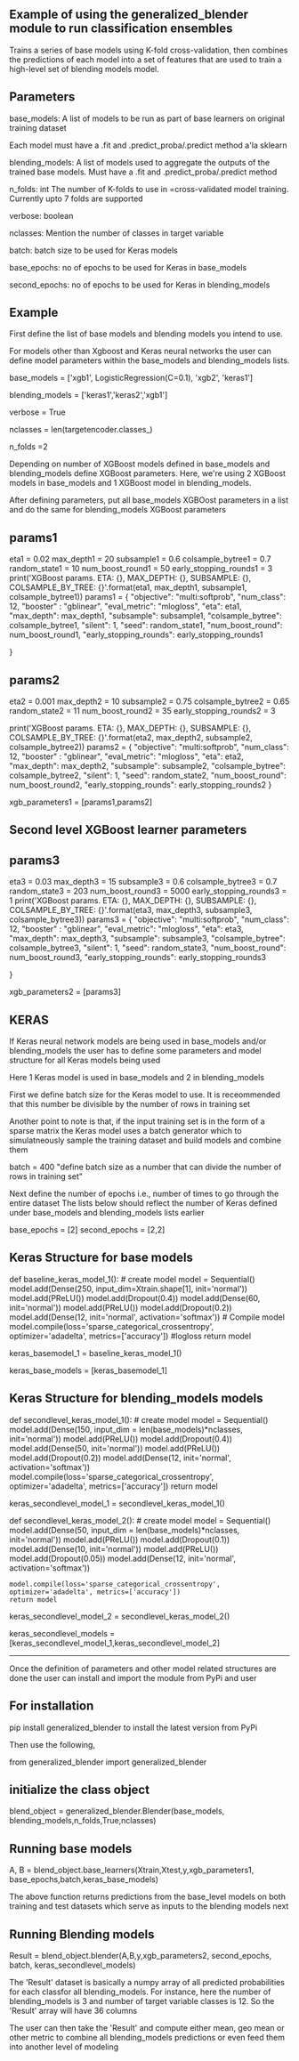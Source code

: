 

Example of using the generalized_blender module to run classification ensembles
-------------------------------------------------------------------------------




Trains a series of base models using K-fold cross-validation, then combines
the predictions of each model into a set of features that are used to train
a high-level set of blending models model.



Parameters
-----------

base_models:
    A list of models to be run as part of base learners on original
    training dataset

Each model must have a .fit and .predict_proba/.predict method a'la
sklearn

blending_models:
A list of models used to aggregate the outputs of the trained base
models. Must have a .fit and .predict_proba/.predict method

n_folds: int
The number of K-folds to use in =cross-validated model training.
    Currently upto 7 folds are supported

verbose: boolean

nclasses: Mention the number of classes in target variable

batch: batch size to be used for Keras models

base_epochs: no of epochs to be used for Keras in base_models

second_epochs: no of epochs to be used for Keras in blending_models


Example
-----------

First define the list of base models and blending models you intend to use.
 
 
For models other than Xgboost and Keras neural networks the user can define
model parameters within the base_models and blending_models lists.

 base_models = ['xgb1', LogisticRegression(C=0.1), 'xgb2', 'keras1']

 blending_models = ['keras1','keras2','xgb1']

 verbose = True

 nclasses = len(targetencoder.classes_)

 n_folds =2


Depending on number of XGBoost models defined in base_models and blending_models
define XGBoost parameters. Here, we're using 2 XGBoost models in base_models and
1 XGBoost model in blending_models.

After defining parameters, put all base_models XGBOost parameters in a list and
do the same for blending_models XGBoost parameters

params1
-------
eta1 = 0.02
max_depth1 = 20
subsample1 = 0.6
colsample_bytree1 = 0.7
random_state1 = 10
num_boost_round1 = 50
early_stopping_rounds1 = 3
print('XGBoost params. ETA: {}, MAX_DEPTH: {}, SUBSAMPLE: {}, COLSAMPLE_BY_TREE: {}'.format(eta1, max_depth1, subsample1, colsample_bytree1))
params1 = {
        "objective": "multi:softprob",
        "num_class": 12,
        "booster" : "gblinear",
        "eval_metric": "mlogloss",
        "eta": eta1,
        "max_depth": max_depth1,
        "subsample": subsample1,
        "colsample_bytree": colsample_bytree1,
        "silent": 1,
        "seed": random_state1,
        "num_boost_round": num_boost_round1,
        "early_stopping_rounds": early_stopping_rounds1

}

params2
-------
eta2 = 0.001
max_depth2 = 10
subsample2 = 0.75
colsample_bytree2 = 0.65
random_state2 = 11
num_boost_round2 = 35
early_stopping_rounds2 = 3

print('XGBoost params. ETA: {}, MAX_DEPTH: {}, SUBSAMPLE: {}, COLSAMPLE_BY_TREE: {}'.format(eta2, max_depth2, subsample2, colsample_bytree2))
params2 = {
        "objective": "multi:softprob",
        "num_class": 12,
        "booster" : "gblinear",
        "eval_metric": "mlogloss",
        "eta": eta2,
        "max_depth": max_depth2,
        "subsample": subsample2,
        "colsample_bytree": colsample_bytree2,
        "silent": 1,
        "seed": random_state2,
        "num_boost_round": num_boost_round2,
        "early_stopping_rounds": early_stopping_rounds2
}


xgb_parameters1 = [params1,params2]



Second level XGBoost learner parameters
---------------------------------------

params3
-------

eta3 = 0.03
max_depth3 = 15
subsample3 = 0.6
colsample_bytree3 = 0.7
random_state3 = 203
num_boost_round3 = 5000
early_stopping_rounds3 = 1
print('XGBoost params. ETA: {}, MAX_DEPTH: {}, SUBSAMPLE: {}, COLSAMPLE_BY_TREE: {}'.format(eta3, max_depth3, subsample3, colsample_bytree3))
params3 = {
        "objective": "multi:softprob",
        "num_class": 12,
        "booster" : "gblinear",
        "eval_metric": "mlogloss",
        "eta": eta3,
        "max_depth": max_depth3,
        "subsample": subsample3,
        "colsample_bytree": colsample_bytree3,
        "silent": 1,
        "seed": random_state3,
        "num_boost_round": num_boost_round3,
        "early_stopping_rounds": early_stopping_rounds3

}


xgb_parameters2 = [params3]


KERAS
----- 
   If Keras neural network models are being used in base_models and/or blending_models
   the user has to define some parameters and model structure for all Keras models being
   used

   Here 1 Keras model is used in base_models and 2 in blending_models

   First we define batch size for the Keras model to use. It is receommended that this
   number be divisible by the number of rows in training set

   Another point to note is that, if the input training set is in the form of a sparse
   matrix the Keras model uses a batch generator which to simulatneously sample the training
   dataset and build models and combine them


  batch = 400  "define batch size as a number that can divide the number of rows in training set"

Next define the number of epochs i.e., number of times to go through the entire dataset
The lists below should reflect the number of Keras defined under base_models and blending_models lists earlier
  
  base_epochs = [2] 
  second_epochs = [2,2] 


 Keras Structure for base models
--------------------------------

def baseline_keras_model_1():
    # create model
    model = Sequential()
    model.add(Dense(250, input_dim=Xtrain.shape[1], init='normal'))
    model.add(PReLU())
    model.add(Dropout(0.4))
    model.add(Dense(60, init='normal'))
    model.add(PReLU())
    model.add(Dropout(0.2))
    model.add(Dense(12, init='normal', activation='softmax'))
    # Compile model
    model.compile(loss='sparse_categorical_crossentropy', optimizer='adadelta', metrics=['accuracy'])  #logloss
    return model

keras_basemodel_1 = baseline_keras_model_1()

keras_base_models = [keras_basemodel_1]


Keras Structure for blending_models models
------------------------------------------

def secondlevel_keras_model_1():
    # create model
    model = Sequential()
    model.add(Dense(150, input_dim = len(base_models)*nclasses, init='normal'))
    model.add(PReLU())
    model.add(Dropout(0.4))
    model.add(Dense(50, init='normal'))
    model.add(PReLU())
    model.add(Dropout(0.2))
    model.add(Dense(12, init='normal', activation='softmax'))
    model.compile(loss='sparse_categorical_crossentropy', optimizer='adadelta', metrics=['accuracy'])
    return model

keras_secondlevel_model_1 = secondlevel_keras_model_1()

def secondlevel_keras_model_2():
    # create model
    model = Sequential()
    model.add(Dense(50, input_dim = len(base_models)*nclasses, init='normal'))
    model.add(PReLU())
    model.add(Dropout(0.1))
    model.add(Dense(10, init='normal'))
    model.add(PReLU())
    model.add(Dropout(0.05))
    model.add(Dense(12, init='normal', activation='softmax'))
   
    model.compile(loss='sparse_categorical_crossentropy', optimizer='adadelta', metrics=['accuracy'])
    return model

keras_secondlevel_model_2 = secondlevel_keras_model_2()

keras_secondlevel_models = [keras_secondlevel_model_1,keras_secondlevel_model_2]


___________________________________________________________________________________________________

Once the definition of parameters and other model related structures are done the user
can install and import the module from PyPi and user

For installation
----------------
pip install generalized_blender to install the latest version from PyPi

Then use the following,

from generalized_blender import generalized_blender

initialize the class object
--------------------------

blend_object = generalized_blender.Blender(base_models, blending_models,n_folds,True,nclasses)

Running base models
-------------------

A, B = blend_object.base_learners(Xtrain,Xtest,y,xgb_parameters1, base_epochs,batch,keras_base_models)

The above function returns predictions from the base_level models on both training and test
datasets which serve as inputs to the blending models next

Running Blending models
-----------------------
Result = blend_object.blender(A,B,y,xgb_parameters2, second_epochs, batch, keras_secondlevel_models)

The 'Result' dataset is basically a numpy array of all predicted probabilities for each classfor all
blending_models. For instance, here the number of blending_models is 3 and number of target
variable classes is 12. So the 'Result' array will have 36 columns

The user can then take the 'Result' and compute either mean, geo mean or other metric
to combine all blending_models predictions or even feed them into another level of modeling




